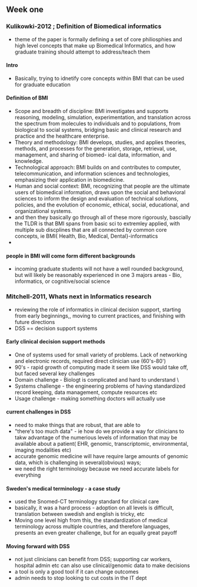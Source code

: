## Week one 

### Kulikowki-2012 ; Definition of Biomedical informatics 
- theme of the paper is formally defining a set of core philiosphies and high level concepts that make up Biomedical Informatics, and how graduate training should attempt to address/teach them 
#### Intro
- Basically, trying to idnetify core concepts within BMI that can be used for graduate education
#### Definition of BMI
- Scope and breadth of discipline: BMI investigates and supports reasoning, modeling, simulation, experimentation, and translation across the spectrum from molecules to individuals and to populations, from biological to social systems, bridging basic and clinical research and practice and the healthcare enterprise.
- Theory and methodology: BMI develops, studies, and applies theories, methods, and processes for the generation, storage, retrieval, use, management, and sharing of biomed- ical data, information, and knowledge.
- Technological approach: BMI builds on and contributes to computer, telecommunication, and information sciences and technologies, emphasizing their application in biomedicine.
- Human and social context: BMI, recognizing that people are the ultimate users of biomedical information, draws upon the social and behavioral sciences to inform the design and evaluation of technical solutions, policies, and the evolution of economic, ethical, social, educational, and organizational systems.
- and then they basically go through all of these more rigorously, bascially the TLDR is that BMI spans from basic sci to extremley applied, with multiple sub discplines that are all connected by common core concepts, ie BMI{ Health, Bio, Medical, Dental}-informatics
-

#### people in BMI will come form different backgrounds 
- incoming graduate students will not have a well rounded background, but will likely be reasonably experienced in one 3 majors areas - Bio, informatics, or cognitive/social science

### Mitchell-2011, Whats next in Informatics research 
- reviewing the role of informatics in clinical decision support, starting from early beginnings,, moving to current practices, and finishing with future directions 
- DSS == decision support systems 
#### Early clinical decision support methods 
- One of systems used for  small variety of problems. Lack of networking and electronic records, required direct clinician use (60's-80')
- 90's - rapid growth of computing made it seem like DSS would take off, but faced several key challenges
- Domain challenge - Biologt is complicated and hard to understand \
- Systems challenge - the engineering problems of having standardized record keeping, data management, compute resources etc 
- Usage challenge - making something doctors will actually use 
#### current challenges in DSS
- need to make things that are robust, that are able to 
- "there's too much data" - ie how do we provide a way for clinicians to takw advantage of the numerious levels of information that may be available about a patient( EHR, genomic, transcriptomic, environmental, imaging modalities etc)
- accurate genomic medicine will have require large amounts of genomic data, which is challenging in several(obvious) ways;
- we need the right terminology because we need accurate labels for everything 

#### Sweden's  medical terminology - a case study
- used the Snomed-CT terminology standard for clinical care 
- basically, it was a hard process - adoption on all levels is difficult, translation between swedish and english is tricky, etc 
- Moving one level high from this, the standardization of medical terminology across multiple countries, and therefore languages, presents an even greater challenge, but for an equally great payoff

#### Moving forward with DSS
- not just clinicians can benefit from DSS; supporting car workers, hospital admin etc can also use clinical/genomic data to make decisions 
- a tool is only a good tool if it can change outcomes
- admin needs to stop looking to cut costs in the IT dept